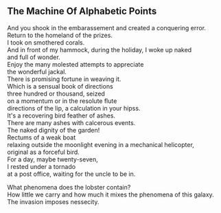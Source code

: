 The Machine Of Alphabetic Points
--------------------------------
And you shook in the embarassement and created a conquering error.  
Return to the homeland of the prizes.  
I took on smothered corals.  
And in front of my hammock, during the holiday, I woke up naked  
and full of wonder.  
Enjoy the many molested attempts to appreciate  
the wonderful jackal.  
There is promising fortune in weaving it.  
Which is a sensual book of directions  
three hundred or thousand, seized  
on a momentum or in the resolute flute  
directions of the lip, a calculation in your hipss.  
It's a recovering bird feather of ashes.  
There are many ashes with calcerous events.  
The naked dignity of the garden!  
Rectums of a weak boat  
relaxing outside the moonlight evening in a mechanical helicopter,  
original as a forceful bird.  
For a day, maybe twenty-seven,  
I rested under a tornado  
at a post office, waiting for the uncle to be in.  
  
What phenomena does the lobster contain?  
How little we carry and how much it mixes the phenomena of this galaxy.  
The invasion imposes nessecity.  
